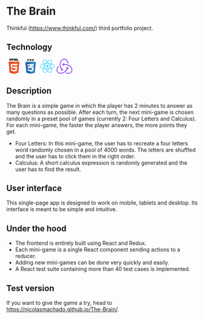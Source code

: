 # The Brain

Thinkful (https://www.thinkful.com/) third portfolio project.

## Technology

<img src="https://raw.githubusercontent.com/NicolasMachado/The-Brain/master/src/images/html5.png" height="40px" alt="HTML5" title="HTML5" style="display:inline-block;" /> <img src="https://raw.githubusercontent.com/NicolasMachado/The-Brain/master/src/images/css3.png" height="40px" alt="CSS3" title="CSS3" style="display:inline-block;" /> <img src="https://raw.githubusercontent.com/NicolasMachado/The-Brain/master/src/images/react.png" height="40px" alt="ReactJS" title="ReactJS" style="display:inline-block;" /> <img src="https://raw.githubusercontent.com/NicolasMachado/The-Brain/master/src/images/redux.png" height="40px" alt="Redux" title="Redux" style="display:inline-block;" />

## Description
The Brain is a simple game in which the player has 2 minutes to answer as many questions as possible. After each turn,
the next mini-game is chosen randomly in a preset pool of games (currently 2: Four Letters and Calculus).
For each mini-game, the faster the player answers, the more points they get.

- Four Letters: In this mini-game, the user has to recreate a four letters word randomly chosen in a pool of 4000 words.
The letters are shuffled and the user has to click them in the right order.
- Calculus: A short calculus expression is randomly generated and the user has to find the result.

## User interface

This single-page app is designed to work on mobile, tablets and desktop. Its interface is meant to be simple and intuitive.

## Under the hood

* The frontend is entirely built using React and Redux.
* Each mini-game is a single React component sending actions to a reducer.
* Adding new mini-games can be done very quickly and easily.
* A React test suite containing more than 40 test cases is implemented.

## Test version

If you want to give the game a try, head to https://nicolasmachado.github.io/The-Brain/.
